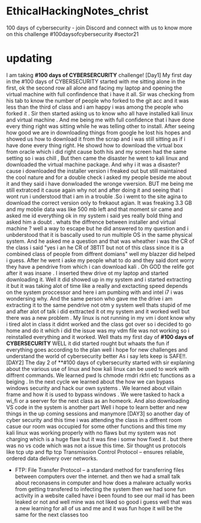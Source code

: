 # EthicalHackingNotes_christ
100 days of cybersecurity - join Discord and connect  with us to know more on this challenge #100daysofcybersecurity #sector21
# updating 
I am taking **#100 days of CYBERSERCURITY** challenge!
[Day1] My first day in the #100 days of CYBERSECURITY started with me sitting alone in the first, ok the second row all alone and facing my laptop and opening the virtual machine with full confindence that i have it all.
Sir was checking from his tab to know the number of people who forked to the git acc and it was less than the third of class and i am happy i was among the people who forked it .
Sir then started asking us to know who all have installed kali linux and virtual machine . And me being me with full confidence that i have done every thing right was sitting while he was telling other to install.
After seeing how good we are in downloading things from google he lost his hopes and showed us how to download it from the scrap and i was still sitting as if i have done every thing right.
He showd how to download the virtual box from oracle which i did right cause both his and my screen had the same setting so i was chill , But then came the disaster he went to kali linux and downloaded the virtual machine package.
And why i it was  a disaster? cause i downloaded the installer version i freaked out but still maintained the cool nature and for a double check i asked my people beside me about it and they said i have donwloaded the wronge vwersion.
BUT me being me still extratced it  cause again why not and after doing it and seeing that i wont run i understood that i am in a trouble .So i wemt to the site agina to download the correct version only to frekaout agian.
It was freaking 3.3 GB and my moblie data was like 500 mb left and that moment sir came and asked me id everything ok in my system i said yes really bold thing and asked him a doubt . 
whats the diffrence between installer and virtual machine ? well a way to escape but he did answered to my question and i unbderstood that it is bascally used to run multiple OS in the same physical system.
And he asked me a question  and that was wheather i was the CR of the class i said "yes i an he CR  of 3BTIT  but not of this class since it is a combined class of people from diffrent domians" well my blazzer did  helped i guess.
After he went i aske my people what to do and they said dont worry they have a pendrive from which i can download kali . Oh GOD  the relife  got after it was insane . I inserted thew drive ot my laptop and started downloading it.
Well it did showed up in my system and i started extracting it but it  was taking alot of time like a really and exctacting speed depends on the system proccessor and here i am pumbing with and intel i7 i was  wondersing why.
And the same person who gave me the drive i am extracting it to the same pendrive not otm y system well thats stupid of me and after alot of talk i did exttracted it ot my system and it worked well but there was a new problem .
My linux is not running in my vm i dont know why i tired alot in class it didnt worked and the class got over so i decided to go home and do it which  i did the issue was my vdm file was not working so i reinstalled everything and it worked.
Well thats my first day of **#100 days of CYBERSECURITY** WELL  it did started rought but whaats the fun if everything goes according to the plan well i hope for new challenges and understand the world of cybersecurity better
As i say lets keep is SAFE!!.
[DAY2] The day 2 of **#100 days  of cybersecurity started with sir explaning about the various use of linux and how kali linux can be used to work with diffrent commands.
We learned pwd ls chmode rmdri rkfri etc functions as a beiging .
In the next cycle we learned about the how we can bypass windows security and hack our own systems .
We learned about villain frame and how it is used to bypass windows .
We were tasked to hack a wi_fi or a seerver for the next class as an homeork.
And also downloading VS code in the system is another part 
Well i hope to learn better and new things in the up coming sessions and manymore
[DAY3] so another day of cyber security and this time i was attending the class in a diffrent room casue our room was occupied for some other functions and this time my kali linux was working properly with no flaws but my system was not charging which is a huge flaw but it was fine i somw how fixed it .
but there was no vs code which was not a issue this time.
Sir thought us protocols like tcp utp and ftp
tcp  Transmission Control Protocol – ensures reliable, ordered data delivery over networks.
- FTP: File Transfer Protocol – a standard method for transferring files between computers over the internet.
and then we had a small talk about reconasens in computer
and how does a malware actually works from getting transfered to infecting the system
then we had sone fun activity in a website called have i been found to see our mail id has been leaked or not and well mine was not liked so good i guess
well that was a new learning for all of us and me and it was fun hope it will be the same for the next classes too



